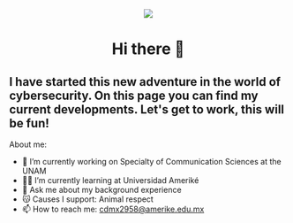 <div id="header" align="center">
  <img src="https://github.com/Mont-xe/Mont-xe/issues/1#issue-2236918190" />
  

  
</div>

<h1 align="center">Hi there 👋

## I have started this new adventure in the world of cybersecurity. On this page you can find my current developments. Let's get to work, this will be fun!

</div>  

  About me: 
- 🛜 I’m currently working on Specialty of Communication Sciences at the UNAM 
- 👩‍🎓 I’m currently learning at Universidad Ameriké
- 💬 Ask me about my background experience
- 😽 Causes I support: Animal respect
- 📫 How to reach me: cdmx2958@amerike.edu.mx



